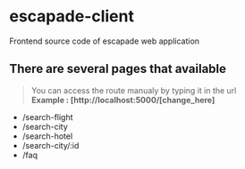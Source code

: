 # escapade-client
Frontend source code of escapade web application
## There are several pages that available 
> You can access the route manualy by typing it in the url  
> **Example : [http://localhost:5000/[change_here]**
 * /search-flight
 * /search-city
 * /search-hotel
 * /search-city/:id
 * /faq
